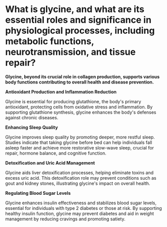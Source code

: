 # What is glycine, and what are its essential roles and significance in physiological processes, including metabolic functions, neurotransmission, and tissue repair?

**Glycine, beyond its crucial role in collagen production, supports various body functions contributing to overall health and disease prevention.**

**Antioxidant Production and Inflammation Reduction**

Glycine is essential for producing glutathione, the body's primary antioxidant, protecting cells from oxidative stress and inflammation. By supporting glutathione synthesis, glycine enhances the body's defenses against chronic diseases.

**Enhancing Sleep Quality**

Glycine improves sleep quality by promoting deeper, more restful sleep. Studies indicate that taking glycine before bed can help individuals fall asleep faster and achieve more restorative slow-wave sleep, crucial for repair, hormone balance, and cognitive function.

**Detoxification and Uric Acid Management**

Glycine aids liver detoxification processes, helping eliminate toxins and excess uric acid. This detoxification role may prevent conditions such as gout and kidney stones, illustrating glycine's impact on overall health.

**Regulating Blood Sugar Levels**

Glycine enhances insulin effectiveness and stabilizes blood sugar levels, essential for individuals with type 2 diabetes or those at risk. By supporting healthy insulin function, glycine may prevent diabetes and aid in weight management by reducing cravings and promoting satiety.